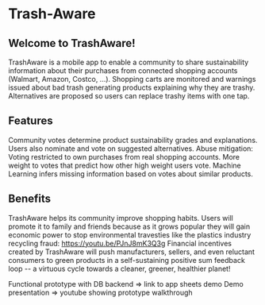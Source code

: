 # Trash-Aware

## Welcome to TrashAware!
TrashAware is a mobile app to enable a community to share sustainability information about their purchases from connected shopping accounts (Walmart, Amazon, Costco, ...).
Shopping carts are monitored and warnings issued about bad trash generating products explaining why they are trashy. Alternatives are proposed so users can replace trashy items with one tap.

## Features
Community votes determine product sustainability grades and explanations. 
Users also nominate and vote on suggested alternatives.
Abuse mitigation:
Voting restricted to own purchases from real shopping accounts.
More weight to votes that predict how other high weight users vote.
Machine Learning infers missing information based on votes about similar products.

## Benefits
TrashAware helps its community improve shopping habits. Users will promote it to family and friends because as it grows popular they will gain economic power to stop environmental travesties like the plastics industry recycling fraud: https://youtu.be/PJnJ8mK3Q3g 
Financial incentives created by TrashAware will push manufacturers, sellers, and even reluctant consumers to green products in a self-sustaining positive sum feedback loop -- a virtuous cycle towards a cleaner, greener, healthier planet!

Functional prototype with DB backend => link to app sheets demo
Demo presentation => youtube showing prototype walkthrough 
